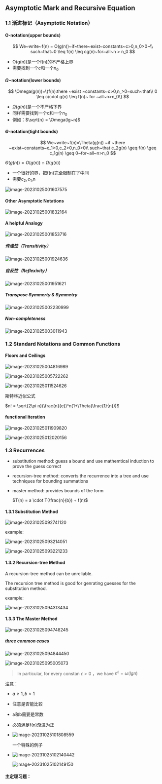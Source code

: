 ## Asymptotic Mark and Recursive Equation

### 1.1 渐进标记（Asymptotic Notation）

#### O-notation(upper bounds)


$$
We~write~f(n) = O(g(n))~if~there~exist~constants~c>0,n_0>0~\\
such~that~0 \leq f(n) \leq cg(n)~for~all~n > n_0
$$

- O(g(n))是一个f(n)的不严格上界
- 需要找到一个$c$和一个$n_0$

#### $\Omega-$notation(lower bounds)

$$
\Omega(g(n))=\{f(n):there ~exist ~constants~c>0,n_>0~such~that\\
0 \leq c\cdot g(n) \leq f(n)~ for ~all~n>n_0\}
$$

- $\Omega(g(n))$是一个不严格下界
- 同样需要找到一个c和一个$n_0$
- 例如：$\sqrt{n} = \Omega(lg~n)$

#### $\Theta$-notation(tight bounds)

$$
We~write~f(n)=\Theta(g(n)) ~if ~there ~exist~constants~c_1>0,c_2>0,n_0>0\\
such~that c_2g(n) \geq f(n) \geq c_1g(n) \geq 0~for~all~n>n_0
$$

$\Theta(g(n)) = O(g(n)) \cap \Omega(g(n))$

- 一个很好的界，把f(n)完全限制在了中间
- 需要$c_2,c_1$,n

![image-20231025001607575](./assets/image-20231025001607575.png)

#### Other Asymptotic Notations

![image-20231025001832164](./assets/image-20231025001832164.png)

#### A helpful Analogy

![image-20231025001853716](./assets/image-20231025001853716.png)

##### 传递性（Transitivity）

![image-20231025001924636](./assets/image-20231025001924636.png)

##### 自反性（Reflexivity）

![image-20231025001951621](./assets/image-20231025001951621.png)

##### Transpose Symmerty & Symmetry

![image-20231025002230999](./assets/image-20231025002230999.png)

##### Non-completeness

![image-20231025003011943](./assets/image-20231025003011943.png)

### 1.2 Standard Notations and Common Functions

#### Floors and Ceilings

![image-20231025004816989](./assets/image-20231025004816989.png)

![image-20231025005722262](./assets/image-20231025005722262.png)

![image-20231025011524626](./assets/image-20231025011524626.png)

斯特林近似公式

$n! = \sqrt{2\pi n}(\frac{n}{e})^n(1+\Theta(\frac{1}{n}))$

#### functional iteration

![image-20231025011909820](./assets/image-20231025011909820.png)

![image-20231025012020156](./assets/image-20231025012020156.png)

### 1.3 Recurrences

- substitution method: guess a bound and use mathemtical induction to prove the guess correct

- recursion-tree method: converts the recurrence into a tree and use techniques for bounding summations

- master method: provides bounds of the form

  $T(n) = a \cdot T(\frac{n}{b}) + f(n)$

#### 1.3.1 Substitution Method

![image-20231025092741120](./assets/image-20231025092741120.png)

example:

![image-20231025093214051](./assets/image-20231025093214051.png)

![image-20231025093221233](./assets/image-20231025093221233.png)

#### 1.3.2 Recursion-tree Method

A recursion-tree method can be unreliable.

The recursion tree method is good for genrating guesses for the substitution method.

example:

![image-20231025094313434](./assets/image-20231025094313434.png)

#### 1.3.3 The Master Method

![image-20231025094748245](./assets/image-20231025094748245.png)

##### three common cases

![image-20231025094844450](./assets/image-20231025094844450.png)

![image-20231025095005073](./assets/image-20231025095005073.png)

>In particular, for every constan $\epsilon > 0$ ，we have $n^{\epsilon} = \omega(lg n)$

注意：

- $a \geq 1, b > 1$

- 注意是否能比较

- a和b需要是常数

- 必须满足f(n)渐进为正

- ![image-20231025101808559](./assets/image-20231025101808559.png)

  一个特殊的例子

- ![image-20231025102140442](./assets/image-20231025102140442.png)

  ![image-20231025102149150](./assets/image-20231025102149150.png)





#### 主定理习题：

